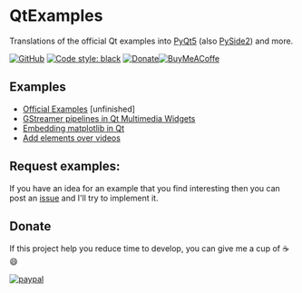 # QtExamples
Translations of the official Qt examples into [PyQt5](https://pypi.org/project/PyQt5/) (also [PySide2](https://pypi.org/project/PySide2/)) and more.

 [![GitHub](https://img.shields.io/github/license/eyllanesc/QtExamples.svg)](https://github.com/eyllanesc/QtExamples/blob/master/LICENSE) [![Code style: black](https://img.shields.io/badge/code%20style-black-000000.svg)](https://github.com/psf/black) [![Donate](https://img.shields.io/badge/donate-PayPal-blue.svg?logo=paypal)](https://www.paypal.me/eyllanesc)[![BuyMeACoffe](https://www.buymeacoffee.com/assets/img/custom_images/orange_img.png)](https://www.buymeacoffee.com/eyllanesc)

 ## Examples

- [Official Examples](official) [unfinished]
- [GStreamer pipelines in Qt Multimedia Widgets](others/gst_pipeline)
- [Embedding matplotlib in Qt](others/matplotlib)
- [Add elements over videos](others/not_classified/1)

## Request examples:

If you have an idea for an example that you find interesting then you can post an [issue]([https://github.com/eyllanesc/QtExamples/issues/new?assignees=&labels=request+for+example&template=request-example.md&title=%5BExample%5D) and I'll try to implement it.

## Donate

If this project help you reduce time to develop, you can give me a cup of :coffee: :smile:

[![paypal](https://www.paypalobjects.com/en_US/i/btn/btn_donateCC_LG.gif)](https://www.paypal.me/eyllanesc)
